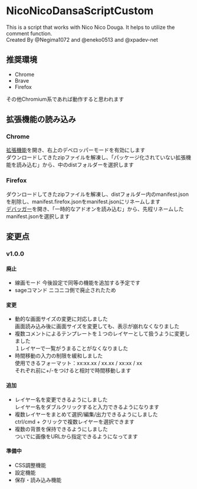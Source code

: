 ﻿# NicoNicoDansaScriptCustom
This is a script that works with Nico Nico Douga.  It helps to utilize the comment function.  
Created By @Negima1072 and @eneko0513 and @xpadev-net

## 推奨環境
- Chrome
- Brave
- Firefox

その他Chromium系であれば動作すると思われます


## 拡張機能の読み込み
### Chrome
[拡張機能](chrome://extensions/)を開き、右上のデベロッパーモードを有効にします  
ダウンロードしてきたzipファイルを解凍し、「パッケージ化されていない拡張機能を読み込む」から、中のdistフォルダーを選択します  

### Firefox
ダウンロードしてきたzipファイルを解凍し、distフォルダー内のmanifest.jsonを削除し、manifest.firefox.jsonをmanifest.jsonにリネームします  
[デバッガー](about:debugging#/runtime/this-firefox)を開き、「一時的なアドオンを読み込む」から、先程リネームしたmanifest.jsonを選択します  

## 変更点
### v1.0.0
#### 廃止
- 線画モード
今後設定で同等の機能を追加する予定です
- sageコマンド
ニコニコ側で廃止されたため
#### 変更
- 動的な画面サイズの変更に対応しました  
画面読み込み後に画面サイズを変更しても、表示が崩れなくなりました
- 複数コメントによるテンプレートを１つのレイヤーとして扱うように変更しました  
１レイヤーで一覧がうまることがなくなりました
- 時間移動の入力の制限を緩和しました  
使用できるフォーマット：xx:xx.xx / xx.xx / xx:xx / xx  
それぞれ前に+/-をつけると相対で時間移動します
#### 追加
- レイヤー名を変更できるようにしました  
レイヤー名をダブルクリックすると入力できるようになります
- 複数レイヤーをまとめて選択/編集/出力できるようにしました  
ctrl/cmd + クリックで複数レイヤーを選択できます
- 複数の背景を保持できるようにしました  
ついでに画像をURLから指定できるようになってます
#### 準備中
- CSS調整機能
- 設定機能
- 保存・読み込み機能
